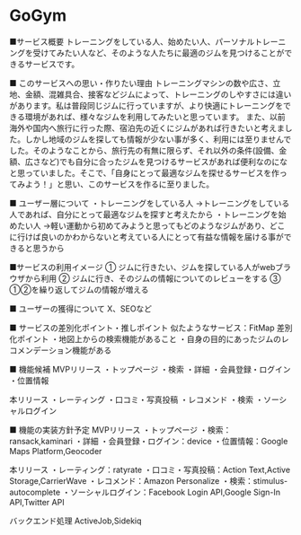 # GoGym

■サービス概要
トレーニングをしている人、始めたい人、パーソナルトレーニングを受けてみたい人など、そのような人たちに最適のジムを見つけることができるサービスです。

■ このサービスへの思い・作りたい理由
トレーニングマシンの数や広さ、立地、金額、混雑具合、接客などジムによって、トレーニングのしやすさには違いがあります。私は普段同じジムに行っていますが、より快適にトレーニングをできる環境があれば、様々なジムを利用してみたいと思っています。
また、以前海外や国内へ旅行に行った際、宿泊先の近くにジムがあれば行きたいと考えました。しかし地域のジムを探しても情報が少ない事が多く、利用には至りませんでした。そのようなことから、旅行先の有無に限らず、それ以外の条件(設備、金額、広さなど)でも自分に合ったジムを見つけるサービスがあれば便利なのになと思っていました。そこで、「自身にとって最適なジムを探せるサービスを作ってみよう！」と思い、このサービスを作るに至りました。

■ ユーザー層について
・トレーニングをしている人
→トレーニングをしている人であれば、自分にとって最適なジムを探すと考えたから
・トレーニングを始めたい人
→軽い運動から初めてみようと思ってもどのようなジムがあり、どこに行けば良いのかわからないと考えている人にとって有益な情報を届ける事ができると思うから

■サービスの利用イメージ
① ジムに行きたい、ジムを探している人がwebブラウザから利用
② ジムに行き、そのジムの情報についてのレビューをする
③ ①②を繰り返してジムの情報が増える

■ ユーザーの獲得について
X、SEOなど

■ サービスの差別化ポイント・推しポイント
似たようなサービス：FitMap
差別化ポイント
・地図上からの検索機能があること
・自身の目的にあったジムのレコメンデーション機能がある

■ 機能候補
MVPリリース
・トップページ
・検索
・詳細
・会員登録・ログイン
・位置情報

本リリース
・レーティング
・口コミ・写真投稿
・レコメンド
・検索
・ソーシャルログイン

■ 機能の実装方針予定
MVPリリース
・トップページ
・検索：ransack,kaminari
・詳細
・会員登録・ログイン：device
・位置情報：Google Maps Platform,Geocoder

本リリース
・レーティング：ratyrate
・口コミ・写真投稿：Action Text,Active Storage,CarrierWave
・レコメンド：Amazon Personalize
・検索：stimulus-autocomplete
・ソーシャルログイン：Facebook Login API,Google Sign-In API,Twitter API

バックエンド処理
ActiveJob,Sidekiq
